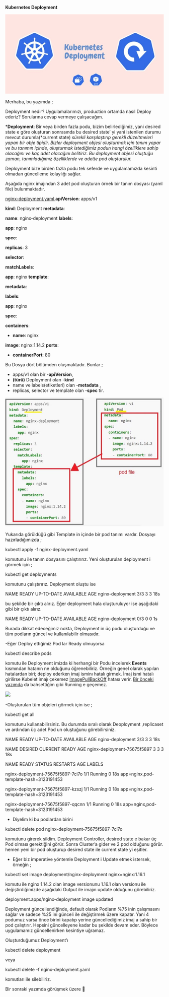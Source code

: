 ﻿**Kubernetes Deployment**

![](Aspose.Words.ec8ebf83-59db-4606-8a3c-832e9841040c.001.jpeg)

Merhaba, bu yazımda ;

Deployment nedir? Uygulamalarımızı, production ortamda nasıl Deploy ederiz? Sorularına cevap vermeye çalışacağım.

***Deployment**: Bir veya birden fazla podu, bizim belirlediğimiz, yani desired state e göre oluşturan sonrasında bu desired state’ yi yani istenilen durumu mevcut durumla(*current state) *sürekli karşılaştırıp gerekli düzeltmeleri yapan bir obje tipidir. Bizler deployment objesi oluşturmak için tanım yapar ve bu tanımın içinde, oluşturmak istediğimiz podun hangi özelliklere sahip olacağını ve kaç adet olacağını belitiriz. Bu deployment objesi oluştuğu zaman, tanımladığımız özelliklerde ve adette pod oluşturulur.*

Deployment bize birden fazla podu tek seferde ve uygulamamızda kesinti olmadan güncelleme kolaylığı sağlar.

Aşağıda nginx imajından 3 adet pod oluşturan örnek bir tanım dosyası (yaml file) bulunmaktadır.

[nginx-deployment.yaml ](https://raw.githubusercontent.com/kubernetes/website/main/content/en/examples/controllers/nginx-deployment.yaml)**apiVersion**: apps/v1

**kind**: Deployment **metadata**:

**name**: nginx-deployment **labels**:

**app**: nginx

**spec**:

**replicas**: 3

**selector**:

**matchLabels**:

**app**: nginx **template**:

**metadata**:

**labels**:

**app**: nginx

**spec**:

**containers**:

- **name**: nginx

**image**: nginx:1.14.2 **ports**:

- **containerPort**: 80

Bu Dosya dört bölümden oluşmaktadır. Bunlar ;

- apps/v1 olan bir -**apiVersion**,
- **(türü)** Deployment olan -**kind**
- name ve labels(etiketleri) olan -**metadata** ,
- replicas, selector ve template olan -**spec** tir.

![](Aspose.Words.ec8ebf83-59db-4606-8a3c-832e9841040c.002.jpeg)

Yukarıda görüldüğü gibi Template in içinde bir pod tanımı vardır. Dosyayı hazırladığımızda ;

kubectl apply -f nginx-deployment.yaml

komutunu ile tanım dosyasını çalıştırırız. Yeni oluşturulan deployment i görmek için ;

kubectl get deployments

komutunu çalıştırırız. Deployment oluştu ise

NAME               READY   UP-TO-DATE   AVAILABLE   AGE nginx-deployment   3/3     3            3           18s

bu şekilde bir çıktı alırız. Eğer deployment hala oluşturuluyor ise aşağıdaki gibi bir çıktı alırız.

NAME               READY   UP-TO-DATE   AVAILABLE   AGE nginx-deployment   0/3     0            0           1s

Burada dikkat edeceğimiz nokta, Deployment in üç podu oluşturduğu ve tüm podların güncel ve kullanılabilir olmasıdır.

-Eğer Deploy ettiğimiz Pod lar Ready olmuyorsa

kubectl describe pods

komutu ile Deployment imizda ki herhangi bir Podu incelerek **Events** kısmından hatanın ne olduğunu öğrenebiliriz. Örneğin genel olarak yapılan hatalardan biri; deploy ederken imaj isminı hatalı girmek. İmaj ismi hatalı girilirse Kubelet imajı çekemez [İmagePullBackOff](https://medium.com/@arslantobe/kubernetes-de-pod-objesinin-ya%C5%9Fam-hikayesi-faf90e67ee5a) hatası verir. [Bir önceki yazımda](https://medium.com/@arslantobe/kubernetes-de-pod-objesinin-ya%C5%9Fam-hikayesi-faf90e67ee5a) da bahsettiğim gibi Running e geçemez.

![](Aspose.Words.ec8ebf83-59db-4606-8a3c-832e9841040c.003.png)

-Oluşturulan tüm objeleri görmek için ise ;

kubectl get all

komutunu kullanabilirsiniz. Bu durumda sıralı olarak Deoployment ,replicaset ve ardından üç adet Pod un oluştuğunu görebilirsiniz.

NAME               READY   UP-TO-DATE   AVAILABLE   AGE nginx-deployment   3/3     3            3           18s

NAME                          DESIRED   CURRENT   READY   AGE nginx-deployment-75675f5897   3         3         3       18s

NAME                                READY     STATUS RESTARTS   AGE       LABELS

nginx-deployment-75675f5897-7ci7o   1/1       Running   0 18s       app=nginx,pod-template-hash=3123191453

nginx-deployment-75675f5897-kzszj   1/1       Running   0 18s       app=nginx,pod-template-hash=3123191453

nginx-deployment-75675f5897-qqcnn   1/1       Running   0 18s       app=nginx,pod-template-hash=3123191453

- Diyelim ki bu podlardan birini

kubectl delete pod nginx-deployment-75675f5897-7ci7o

komutunu girerek sildim. Deployment Controller, desired state e bakar üç Pod olması gerektiğini görür. Sonra Cluster’a gider ve 2 pod olduğunu görür. hemen yeni bir pod oluşturup desired state ile current state yi eşitler.

- Eğer biz imperative yöntemle Deployment i Update etmek istersek, örneğin ;

kubectl set image deployment/nginx-deployment nginx=nginx:1.16.1

komutu ile nginx 1.14.2 olan image versionunu 1.16.1 olan versionu ile değiştirdiğimizde aşağıdaki Output ile imajın update olduğunu görebiliriz.

deployment.apps/nginx-deployment image updated

Deployment güncellendiğinde, default olarak Podların %75 inin çalışmasını sağlar ve sadece %25 ini günceli ile değiştirmek üzere kapatır. Yani 4 podumuz varsa önce birini kapatıp yerine güncellediğimiz imaj a sahip bir pod çalıştırır. Hepsini güncelleyene kadar bu şekilde devam eder. Böylece uygulamamız güncellenirken kesintiye uğramaz.

Oluşturduğumuz Deployment’ı

kubectl delete deployment

veya

kubectl delete -f nginx-deployment.yaml

komutları ile silebiliriz.

Bir sonraki yazımda görüşmek üzere 󰢨
